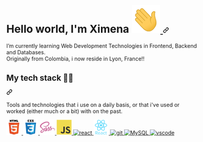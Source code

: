 <div class="markdown-heading" dir="auto">
  <h1 tabindex="-1" class="heading-element" dir="auto">Hello world, I'm Ximena 
    <animated-image data-catalyst="" style="width: 30px;">
      <a target="_blank" rel="noopener noreferrer nofollow" href="https://raw.githubusercontent.com/ABSphreak/ABSphreak/master/gifs/Hi.gif" data-target="animated-image.originalLink">
        <img src="https://raw.githubusercontent.com/ABSphreak/ABSphreak/master/gifs/Hi.gif" style="max-width: 15%; display: inline-block;" data-target="animated-image.originalImage">
      </a>
      <span class="AnimatedImagePlayer" data-target="animated-image.player" hidden="">
        <a data-target="animated-image.replacedLink" class="AnimatedImagePlayer-images" href="https://raw.githubusercontent.com/ABSphreak/ABSphreak/master/gifs/Hi.gif" target="_blank">
          <span data-target="animated-image.imageContainer">
            <img data-target="animated-image.replacedImage" alt="Hi.gif" class="AnimatedImagePlayer-animatedImage" src="https://raw.githubusercontent.com/ABSphreak/ABSphreak/master/gifs/Hi.gif" style="display: block; opacity: 1;">
            <canvas class="AnimatedImagePlayer-stillImage" aria-hidden="true" width="30" height="29"></canvas>
          </span>
        </a>
        <button data-target="animated-image.imageButton" class="AnimatedImagePlayer-images" tabindex="-1" aria-label="Play Hi.gif" hidden=""></button>
        <span class="AnimatedImagePlayer-controls" data-target="animated-image.controls" hidden="">
          <button data-target="animated-image.playButton" class="AnimatedImagePlayer-button" aria-label="Play Hi.gif">
            <svg aria-hidden="true" focusable="false" class="octicon icon-play" width="16" height="16" viewBox="0 0 16 16" fill="none" xmlns="http://www.w3.org/2000/svg">
              <path d="M4 13.5427V2.45734C4 1.82607 4.69692 1.4435 5.2295 1.78241L13.9394 7.32507C14.4334 7.63943 14.4334 8.36057 13.9394 8.67493L5.2295 14.2176C4.69692 14.5565 4 14.1739 4 13.5427Z"></path>
            </svg>
            <svg aria-hidden="true" focusable="false" class="octicon icon-pause" width="16" height="16" viewBox="0 0 16 16" xmlns="http://www.w3.org/2000/svg">
              <rect x="4" y="2" width="3" height="12" rx="1"></rect>
              <rect x="9" y="2" width="3" height="12" rx="1"></rect>
            </svg>
          </button>
          <a data-target="animated-image.openButton" aria-label="Open Hi.gif in new window" class="AnimatedImagePlayer-button" href="https://raw.githubusercontent.com/ABSphreak/ABSphreak/master/gifs/Hi.gif" target="_blank">
            <svg aria-hidden="true" class="octicon" xmlns="http://www.w3.org/2000/svg" viewBox="0 0 16 16" width="16" height="16">
              <path fill-rule="evenodd" d="M10.604 1h4.146a.25.25 0 01.25.25v4.146a.25.25 0 01-.427.177L13.03 4.03 9.28 7.78a.75.75 0 01-1.06-1.06l3.75-3.75-1.543-1.543A.25.25 0 0110.604 1zM3.75 2A1.75 1.75 0 002 3.75v8.5c0 .966.784 1.75 1.75 1.75h8.5A1.75 1.75 0 0014 12.25v-3.5a.75.75 0 00-1.5 0v3.5a.25.25 0 01-.25.25h-8.5a.25.25 0 01-.25-.25v-8.5a.25.25 0 01.25-.25h3.5a.75.75 0 000-1.5h-3.5z"></path>
            </svg>
          </a>
        </span>
      </span>
    </animated-image>
    <a id="user-content-hi-there-im-tushar-mittal-" class="anchor" aria-label="Permalink: Hi There, I'm Tushar Mittal " href="#hi-there-im-tushar-mittal-">
      <svg class="octicon octicon-link" viewBox="0 0 16 16" version="1.1" width="16" height="16" aria-hidden="true">
        <path d="m7.775 3.275 1.25-1.25a3.5 3.5 0 1 1 4.95 4.95l-2.5 2.5a3.5 3.5 0 0 1-4.95 0 .751.751 0 0 1 .018-1.042.751.751 0 0 1 1.042-.018 1.998 1.998 0 0 0 2.83 0l2.5-2.5a2.002 2.002 0 0 0-2.83-2.83l-1.25 1.25a.751.751 0 0 1-1.042-.018.751.751 0 0 1-.018-1.042Zm-4.69 9.64a1.998 1.998 0 0 0 2.83 0l1.25-1.25a.751.751 0 0 1 1.042.018.751.751 0 0 1 .018 1.042l-1.25 1.25a3.5 3.5 0 1 1-4.95-4.95l2.5-2.5a3.5 3.5 0 0 1 4.95 0 .751.751 0 0 1-.018 1.042.751.751 0 0 1-1.042.018 1.998 1.998 0 0 0-2.83 0l-2.5 2.5a1.998 1.998 0 0 0 0 2.83Z"></path>
      </svg>
    </a>
  </h1>
</div>
<p dir="auto">
  I’m currently learning Web Development Technologies in Frontend, Backend and Databases.<br> 
  Originally from Colombia, i now reside in Lyon, France!!
</p>
<div class="markdown-heading" dir="auto">
  <h2 align="left" tabindex="-1" class="heading-element" dir="auto">My tech stack 👨‍💻</h2>
  <a id="user-content-my-stack-man_technologist" class="anchor" aria-label="Permalink: My stack :man_technologist:" href="#my-stack-man_technologist">
    <svg class="octicon octicon-link" viewBox="0 0 16 16" version="1.1" width="16" height="16" aria-hidden="true">
      <path d="m7.775 3.275 1.25-1.25a3.5 3.5 0 1 1 4.95 4.95l-2.5 2.5a3.5 3.5 0 0 1-4.95 0 .751.751 0 0 1 .018-1.042.751.751 0 0 1 1.042-.018 1.998 1.998 0 0 0 2.83 0l2.5-2.5a2.002 2.002 0 0 0-2.83-2.83l-1.25 1.25a.751.751 0 0 1-1.042-.018.751.751 0 0 1-.018-1.042Zm-4.69 9.64a1.998 1.998 0 0 0 2.83 0l1.25-1.25a.751.751 0 0 1 1.042.018.751.751 0 0 1 .018 1.042l-1.25 1.25a3.5 3.5 0 1 1-4.95-4.95l2.5-2.5a3.5 3.5 0 0 1 4.95 0 .751.751 0 0 1-.018 1.042.751.751 0 0 1-1.042.018 1.998 1.998 0 0 0-2.83 0l-2.5 2.5a1.998 1.998 0 0 0 0 2.83Z"></path>
    </svg>
  </a>
</div>
<p align="left" dir="auto">Tools and technologies that i use on a daily basis, or that i've used or worked (either much or a bit) with on the past.</p>
<p align="left" dir="auto">
  <a href="https://www.w3.org/html/" rel="nofollow">
    <img src="https://raw.githubusercontent.com/devicons/devicon/master/icons/html5/html5-original-wordmark.svg" alt="html5" width="40" height="40" style="max-width: 100%;">
  </a>
  <a href="https://www.w3schools.com/css/" rel="nofollow">
    <img src="https://raw.githubusercontent.com/devicons/devicon/master/icons/css3/css3-original-wordmark.svg" alt="css3" width="40" height="40" style="max-width: 100%;">
  </a>
  <a href="https://sass-lang.com" rel="nofollow">
    <img src="https://raw.githubusercontent.com/devicons/devicon/master/icons/sass/sass-original.svg" alt="sass" width="40" height="40" style="max-width: 100%;">
  </a>
  <a href="https://developer.mozilla.org/en-US/docs/Web/JavaScript" rel="nofollow">
    <img src="https://raw.githubusercontent.com/devicons/devicon/master/icons/javascript/javascript-original.svg" alt="javascript" width="40" height="40" style="max-width: 100%;">
  </a>
  <a href="https://reactjs.org/" rel="nofollow">
    <img src="https://iconape.com/wp-content/png_logo_vector/elephpant-mascot-php-logo.png" alt="react" width="40" height="40" style="max-width: 100%;">
  </a>
  <a href="https://reactjs.org/" rel="nofollow">
    <img src="https://raw.githubusercontent.com/devicons/devicon/master/icons/react/react-original-wordmark.svg" alt="react" width="40" height="40" style="max-width: 100%;">
  </a>
  <a href="https://git-scm.com/" rel="nofollow">
    <img src="https://camo.githubusercontent.com/fcafa5ebc1f5f789ae7d012a3ecd8fe7bda49516591caf7c37698f764165d880/68747470733a2f2f7777772e766563746f726c6f676f2e7a6f6e652f6c6f676f732f6769742d73636d2f6769742d73636d2d69636f6e2e737667" alt="git" width="40" height="40" data-canonical-src="https://www.vectorlogo.zone/logos/git-scm/git-scm-icon.svg" style="max-width: 100%;">
  </a>
  <a target="_blank" rel="noopener noreferrer nofollow" href="https://raw.githubusercontent.com/Thomas-George-T/Thomas-George-T/master/assets/mysql.svg">
    <img title="MySQL" alt="MySQL" src="https://raw.githubusercontent.com/Thomas-George-T/Thomas-George-T/master/assets/mysql.svg" width="40" height="40" style="max-width: 100%;">
  </a>
  <a href="https://code.visualstudio.com/" rel="nofollow">
    <img src="https://camo.githubusercontent.com/25d07ba4220a3fcadb4af12394d157494ec298dec4ecd86321961427ea18c9e8/68747470733a2f2f63646e2e6a7364656c6976722e6e65742f67682f64657669636f6e732f64657669636f6e2f69636f6e732f7673636f64652f7673636f64652d6f726967696e616c2e737667" alt="vscode" width="40" height="40" data-canonical-src="https://cdn.jsdelivr.net/gh/devicons/devicon/icons/vscode/vscode-original.svg" style="max-width: 100%;">
  </a>
</p>
